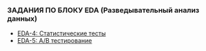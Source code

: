### ЗАДАНИЯ ПО БЛОКУ EDA (Разведывательный анализ данных)


* [EDA-4: Статистические тесты](https://github.com/MargaritaKr/sf_data_science/blob/main/eda/eda_4_Kravchenko.ipynb)
* [EDA-5: A/B тестирование](https://github.com/MargaritaKr/sf_data_science/blob/main/eda/EDA_5_tourism_Kravchenko.ipynb)
